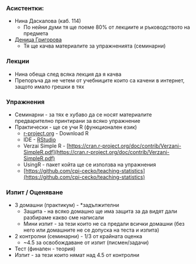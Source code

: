 ### Асистентки:
- Нина Даскалова (каб. 114) 
    - По нейни думи тя ще поеме 80% от лекциите и ръководството на предмета
- [Деница Григорова](https://www.fmi.uni-sofia.bg/lecturers/vois/dgrigorova/)
    - Тя ще качва материалите за упражненията (семинарни)

### Лекции
- Нина обеща след всяка лекция да я качва 
- Препоръча да не четем от учебниците които са качени в интернет, защото имало грешки в тях 

### Упражнения
- Семинарни - за тях е хубаво да се носят материалите предварително принтирани за всяко упражнение 
- Практически - ще се учи R (функционален език) 
    - [r-project.org](r-project.org) - Download R  
    - IDE - [RStudio](https://www.rstudio.com/products/RStudio/)
    - Verzai Simple R - [https://cran.r-project.org/doc/contrib/Verzani-SimpleR.pdf](https://cran.r-project.org/doc/contrib/Verzani-SimpleR.pdf) 
    - UsingR - пакет койта ще се използва на упражнения 
    - [https://github.com/cpi-cecko/teaching-statistics](https://github.com/cpi-cecko/teaching-statistics) 

### Изпит / Оценяване 
- 3 домашни (практикум) - *задължителни 
    - Защита - на всяко домашно ще има защита за да видят дали разбираме какво сме написали 
    - Мини изпит - за тези които не са предали всички домашни (без него или домашните не се допуска на теста и изпита) 
- 2 контролни (семинарни) - 1/3 от крайната оценка 
    - ~4.5 за освобождаване от изпит (писмен/задачи) 
- Тест (финален - теория) 
- Изпит - за тези които нямат над 4.5 от контролни 